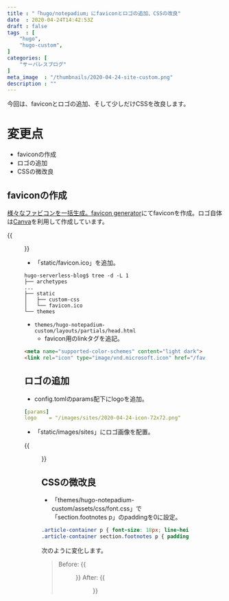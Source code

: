 ```yaml
---
title : "「hugo/notepadium」にfaviconとロゴの追加、CSSの改良"
date  : 2020-04-24T14:42:53Z
draft : false
tags  : [
    "hugo",
    "hugo-custom",
]
categories: [
    "サーバレスブログ"
]
meta_image  : "/thumbnails/2020-04-24-site-custom.png"
description : ""
---
```


今回は、faviconとロゴの追加、そして少しだけCSSを改良します。

# 変更点

- faviconの作成
- ロゴの追加
- CSSの微改良

## faviconの作成

[様々なファビコンを一括生成。favicon generator](https://ao-system.net/favicongenerator/)にてfaviconを作成。ロゴ自体は[Canva](https://www.canva.com/ja_jp/create/logos/)を利用して作成しています。

{{<figure src="/favicon.ico" title="作成したfavicon.ico">}}

- 「static/favicon.ico」を追加。

```
hugo-serverless-blog$ tree -d -L 1
├── archetypes
...
├── static
│   ├── custom-css
│   └── favicon.ico
└── themes
```

- `themes/hugo-notepadium-custom/layouts/partials/head.html`
  * favicon用のlinkタグを追記。
```html
<meta name="supported-color-schemes" content="light dark">
<link rel="icon" type="image/vnd.microsoft.icon" href="/favicon.ico">
```

## ロゴの追加

- config.tomlのparams配下にlogoを追加。

```yaml
[params]
logo    = "/images/sites/2020-04-24-icon-72x72.png"
```

- 「static/images/sites」にロゴ画像を配置。

{{<figure src="/images/2020/04-24-site-custom-03.png" title="1番上にこのように表示されます">}}

## CSSの微改良


- 「themes/hugo-notepadium-custom/assets/css/font.css」で「section.footnotes p」のpaddingを0に設定。
```css
.article-container p { font-size: 18px; line-height: 2 ; padding:16px 0; margin: 0;}
.article-container section.footnotes p { padding: 0;}
```

次のように変化します。

> Before: {{<figure src="/images/2020/04-24-site-custom-01.png">}}
> After: {{<figure src="/images/2020/04-24-site-custom-02.png">}}
